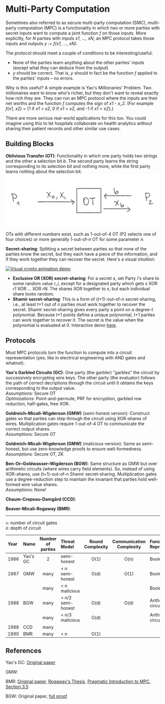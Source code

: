 # Multi-Party Computation

Sometimes also referred to as secure multi-party computation (SMC), multi-party computation (MPC) is a functionality in which two or more parties with secret inputs want to compute a joint function _f_ on those inputs. More explicitly, for _N_ parties with inputs _x1_, ..., _xN_, an MPC protocol takes those inputs and outputs _y := f(x1, ..., xN)_.

The protocol should meet a couple of conditions to be interesting/useful:
- None of the parties learn anything about the other parties' inputs (except what they can deduce from the output)
- _y_ should be correct. That is, _y_ should in fact be the function _f_ applied to the parties' inputs – no errors.

Why is this useful? A simple example is Yao's Millionaries' Problem. Two millionaires want to know who's richer, but they don't want to reveal exactly how rich they are. They can run an MPC protocol where the inputs are their net worths and the function _f_ computes the sign of _x1 - x_2_. (For example _f(x1, x2) =_ {1 if _x1 > x2_, 0 if _x1 = x2_, and -1 if _x1 < x2_}.)

There are more serious real-world applications for this too. You could imagine using this to let hospitals collaborate on health analytics without sharing their patient records and other similar use cases.

## Building Blocks
**Oblivious Transfer (OT)**: Functionality in which one party holds two strings and the other a selection bit _b_. The second party learns the string corresponding to its selection bit and nothing more, while the first party learns nothing about the selection bit.
![Diagram of the OT functionality](./img/OT.png)

OTs with different numbers exist, such as 1-out-of-4 OT (P2 selects one of four choices) or more generally 1-out-of-_n_ OT for some parameter _n_.

**Secret-sharing**: Splitting a secret between parties so that none of the parties know the secret, but they each have a piece of the information, and if they work together they can recover the secret. Here's a visual intuition:

<a title="Blokhead at English Wikipedia, Public domain, via Wikimedia Commons" href="https://commons.wikimedia.org/wiki/File:Visual_crypto_animation_demo.gif"><img width="256" alt="Visual crypto animation demo" src="https://upload.wikimedia.org/wikipedia/commons/0/0e/Visual_crypto_animation_demo.gif"></a>

- **Exclusive OR (XOR) secret-sharing**: For a secret _s_, set Party _i_'s share to some random value _r_i_, except for a designated party which gets _s_ XOR _r1_ XOR ... XOR _rN_. The shares XOR together to _s_, but each individual share looks random.
- **Shamir secret-sharing**: This is a form of (_t_+1)-out-of-_n_ secret-sharing, i.e., at least _t_+1 out of _n_ parties must work together to recover the secret. Shamir secret-sharing gives every party a point on a degree-_t_ polynomial. Because _t_+1 points define a unique polynomial, _t_+1 parties can work together to recover it. The secret is the value when the polynomial is evaluated at 0. Interactive demo [here](./shamir_ss.ipynb).

## Protocols

Most MPC protocols turn the function to compute into a circuit representation (yes, like in electrical engineering with AND gates and whatnot). 

**Yao's Garbled Circuits (GC)**: One party (the garbler) "garbles" the circuit by successively encrypting wire keys. The other party (the evaluator) follows the path of correct decriptions through the circuit until it obtains the keys corresponding to the output value.  
_Assumptions:_ Secure OT  
_Optimizations:_ Point-and-permute, PRF for encryption, garbled row reduction, half-gates, free XOR.

**Goldreich–Micali–Wigderson (GMW)** (semi-honest version): Construct gates so that parties can step through the circuit using XOR-shares of wires. Multiplication gates require 1-out-of-4 OT to communicate the correct output shares.  
_Assumptions:_ Secure OT

**Goldreich–Micali–Wigderson (GMW)** (malicious version): Same as semi-honest, but use zero-knowledge proofs to ensure well-formedness.  
_Assumptions:_ Secure OT, ZK

**Ben-Or–Goldwasser–Wigderson (BGW)**: Same structure as GMW but over arithmetic circuits (where wires carry field elements). So, instead of using XOR-shares, use (t+1)-out-of-n Shamir secret-sharing. Multiplication gates use a degree-reduction step to maintain the invariant that parties hold well-formed wire value shares.  
_Assumptions:_ None!

**Chaum-Crepeau-Damgård (CCD)**: 

**Beaver-Micali-Rogaway (BMR)**: 

---

`n`: number of circuit gates  
`d`: depth of circuit  

Year | Name | Number of parties | Threat Model | Round Complexity | Communication Complexity | Function Representation
:----|:-----|:-----------------:|:-------------|:----------------:|:-----------------------:|:-----------
1986 | Yao's GC | 2    | semi-honest       | O(1) | O(n) | Boolean circuit
1987 | GMW      | many | < n semi-honest   | O(d) | O(1) | Boolean circuit
&#8203;        || many | < n malicious     |      |      | Boolean circuit
1988 | BGW      | many | < n/2 semi-honest | O(d) | O(d) | Arithmetic circuit
&#8203;        || many | < n/3 malicious   | O(d) |      | Arithmetic circuit
1988 | CCD      | many |                   |      |      |
1990 | BMR      | many | < n               | O(1) | 

## References

Yao's GC: [Original paper](https://ieeexplore.ieee.org/document/4568207)

GMW: 

BMR: [Original paper](https://dl.acm.org/doi/pdf/10.1145/100216.100287?casa_token=jgHhj-wpD88AAAAA:17nxjtduFXBZwYyyvRd9sVKdnPBXZ-vaBxXxzmHFQwhZy_dRc1UGxRnmoXj6WlNRflZ-wRlQA0v-iA), [Rogaway's Thesis](https://www.cs.ucdavis.edu/~rogaway/papers/thesis.pdf), [Pragmatic Introduction to MPC, Section 3.5](https://securecomputation.org/)

BGW: Original paper, [full proof](https://eccc.weizmann.ac.il//report/2011/036/)